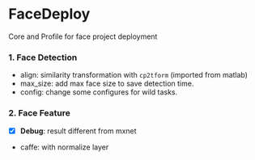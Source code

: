 # FaceDeploy
Core and Profile for face project deployment

### 1. Face Detection
- align: similarity transformation with `cp2tform` (imported from matlab)
- max_size: add max face size to save detection time.
- config: change some configures for wild tasks.

### 2. Face Feature
- [x] **Debug**: result different from mxnet
- caffe: with normalize layer
